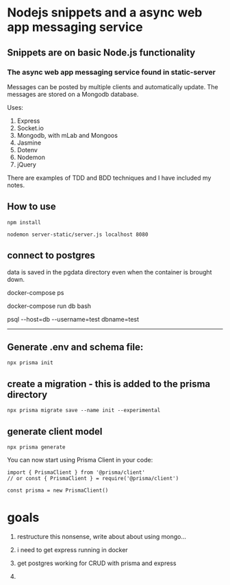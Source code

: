 # Nodejs snippets and a async web app messaging service

## Snippets are on basic Node.js functionality

### The async web app messaging service found in static-server

Messages can be posted by multiple clients and automatically update.
The messages are stored on a Mongodb database.

Uses:
1. Express
2. Socket.io 
3. Mongodb, with mLab and Mongoos
4. Jasmine
5. Dotenv
6. Nodemon
7. jQuery

There are examples of TDD and BDD techniques and I have included my notes.

## How to use

`npm install`

`nodemon server-static/server.js localhost 8080`


## connect to postgres

data is saved in the pgdata directory even when the container is brought down.

docker-compose ps

docker-compose run db bash

psql --host=db --username=test dbname=test 



---

## Generate .env and schema file:

`npx prisma init`

## create a migration - this is added to the prisma directory

`npx prisma migrate save --name init --experimental`

## generate client model
`npx prisma generate`


You can now start using Prisma Client in your code:

```
import { PrismaClient } from '@prisma/client'
// or const { PrismaClient } = require('@prisma/client')

const prisma = new PrismaClient()
```




# goals

1. restructure this nonsense, write about about using mongo...

1. i need to get express running in docker

1. get postgres working for CRUD with prisma and express

2. 
